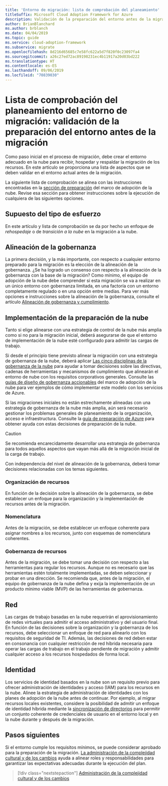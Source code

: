 ```yaml
---
title: 'Entorno de migración: lista de comprobación del planeamiento'
titleSuffix: Microsoft Cloud Adoption Framework for Azure
description: Validación de la preparación del entorno antes de la migración
author: BrianBlanchard
ms.author: brblanch
ms.date: 04/04/2019
ms.topic: guide
ms.service: cloud-adoption-framework
ms.subservice: migrate
ms.openlocfilehash: 8d216d65685c7e58fc622a5d7f820f0c23097fa4
ms.sourcegitcommit: a26c27ed72ac89198231ec4b11917a20d03bd222
ms.translationtype: HT
ms.contentlocale: es-ES
ms.lasthandoff: 09/06/2019
ms.locfileid: "70839030"
---
```

# <a name="migration-environment-planning-checklist---validate-environmental-readiness-prior-to-migration"></a>Lista de comprobación del planeamiento del entorno de migración: validación de la preparación del entorno antes de la migración

Como paso inicial en el proceso de migración, debe crear el entorno adecuado en la nube para recibir, hospedar y respaldar la migración de los recursos. En este artículo se proporciona una lista de aspectos que se deben validar en el entorno actual antes de la migración.

La siguiente lista de comprobación se alinea con las instrucciones encontradas en la [sección de preparación](../../../ready/index.md) del marco de adopción de la nube. Revise esa sección para obtener instrucciones sobre la ejecución de cualquiera de las siguientes opciones.

## <a name="effort-type-assumption"></a>Supuesto del tipo de esfuerzo

En este artículo y lista de comprobación se da por hecho un enfoque de _rehospedaje_ o de _transición a la nube_ en la migración a la nube.

## <a name="governance-alignment"></a>Alineación de la gobernanza

La primera decisión, y la más importante, con respecto a cualquier entorno preparado para la migración es la elección de la alineación de la gobernanza. ¿Se ha logrado un consenso con respecto a la alineación de la gobernanza con la base de la migración? Como mínimo, el equipo de adopción de la nube debe comprender si esta migración se va a realizar en un único entorno con gobernanza limitada, en una factoría con un entorno completamente regulado o en una opción entre medias. Para ver más opciones e instrucciones sobre la alineación de la gobernanza, consulte el artículo [Alineación de gobernanza y cumplimiento](../../expanded-scope/governance-or-compliance.md).

## <a name="cloud-readiness-implementation"></a>Implementación de la preparación de la nube

Tanto si elige alinearse con una estrategia de control de la nube más amplia como si no para la migración inicial, deberá asegurarse de que el entorno de implementación de la nube esté configurado para admitir las cargas de trabajo.

Si desde el principio tiene previsto alinear la migración con una estrategia de gobernanza de la nube, deberá aplicar [Las cinco disciplinas de la gobernanza de la nube](../../../governance/governance-disciplines.md) para ayudar a tomar decisiones sobre las directivas, cadenas de herramientas y mecanismos de cumplimiento que alinearán el entorno de nube con los requisitos corporativos generales. Consulte las [guías de diseño de gobernanza accionables](../../../governance/journeys/index.md) del marco de adopción de la nube para ver ejemplos de cómo implementar este modelo con los servicios de Azure.

Si las migraciones iniciales no están estrechamente alineadas con una estrategia de gobernanza de la nube más amplia, aún será necesario gestionar los problemas generales de planeamiento de la organización, acceso e infraestructura. Consulte la [guía de preparación de Azure](../../../ready/azure-readiness-guide/index.md) para obtener ayuda con estas decisiones de preparación de la nube.

> [!CAUTION]
> Se recomienda encarecidamente desarrollar una estrategia de gobernanza para todos aquellos aspectos que vayan más allá de la migración inicial de la carga de trabajo.

Con independencia del nivel de alineación de la gobernanza, deberá tomar decisiones relacionadas con los temas siguientes.

### <a name="resource-organization"></a>Organización de recursos

En función de la decisión sobre la alineación de la gobernanza, se debe establecer un enfoque para la organización y la implementación de recursos antes de la migración.

### <a name="nomenclature"></a>Nomenclatura

Antes de la migración, se debe establecer un enfoque coherente para asignar nombres a los recursos, junto con esquemas de nomenclatura coherentes.

### <a name="resource-governance"></a>Gobernanza de recursos

Antes de la migración, se debe tomar una decisión con respecto a las herramientas para regular los recursos. Aunque no es necesario que las herramientas estén totalmente implementadas, se deben seleccionar y probar en una dirección. Se recomienda que, antes de la migración, el equipo de gobernanza de la nube defina y exija la implementación de un producto mínimo viable (MVP) de las herramientas de gobernanza.

## <a name="network"></a>Red

Las cargas de trabajo basadas en la nube requerirán el aprovisionamiento de redes virtuales para admitir el acceso administrativo y del usuario final. En función de las decisiones sobre la organización y la gobernanza de los recursos, debe seleccionar un enfoque de red para alinearlo con los requisitos de seguridad de TI. Además, las decisiones de red deben estar en consonancia con cualquier restricción de red híbrida necesaria para operar las cargas de trabajo en el trabajo pendiente de migración y admitir cualquier acceso a los recursos hospedados de forma local.

## <a name="identity"></a>Identidad

Los servicios de identidad basados en la nube son un requisito previo para ofrecer administración de identidades y acceso (IAM) para los recursos en la nube. Alinee la estrategia de administración de identidades con los planes de adopción de la nube antes de continuar. Por ejemplo, al migrar recursos locales existentes, considere la posibilidad de admitir un enfoque de identidad híbrida mediante la [sincronización de directorios](../../../decision-guides/identity/index.md) para permitir un conjunto coherente de credenciales de usuario en el entorno local y en la nube durante y después de la migración.

## <a name="next-steps"></a>Pasos siguientes

Si el entorno cumple los requisitos mínimos, se puede considerar aprobado para la preparación de la migración. [La administración de la complejidad cultural y de los cambios](./culture-complexity.md) ayuda a alinear roles y responsabilidades para garantizar las expectativas adecuadas durante la ejecución del plan.

> [!div class="nextstepaction"]
> [Administración de la complejidad cultural y de los cambios](./culture-complexity.md)
